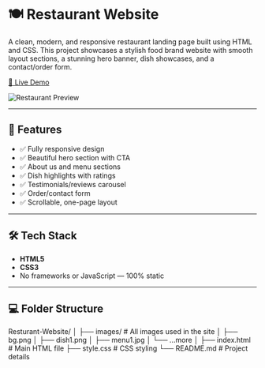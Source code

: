# 🍽️ Restaurant Website

A clean, modern, and responsive restaurant landing page built using HTML and CSS. This project showcases a stylish food brand website with smooth layout sections, a stunning hero banner, dish showcases, and a contact/order form.

[🔗 Live Demo](https://anshika05-dev.github.io/Resturant-Website/)

![Restaurant Preview](images/bg.png)

---

## 📌 Features

- ✅ Fully responsive design
- ✅ Beautiful hero section with CTA
- ✅ About us and menu sections
- ✅ Dish highlights with ratings
- ✅ Testimonials/reviews carousel
- ✅ Order/contact form
- ✅ Scrollable, one-page layout

---

## 🛠️ Tech Stack

- **HTML5**
- **CSS3**
- No frameworks or JavaScript — 100% static

---

## 💻 Folder Structure

Resturant-Website/
│
├── images/ # All images used in the site
│ ├── bg.png
│ ├── dish1.png
│ ├── menu1.jpg
│ └── ...more
│
├── index.html # Main HTML file
├── style.css # CSS styling
└── README.md # Project details

